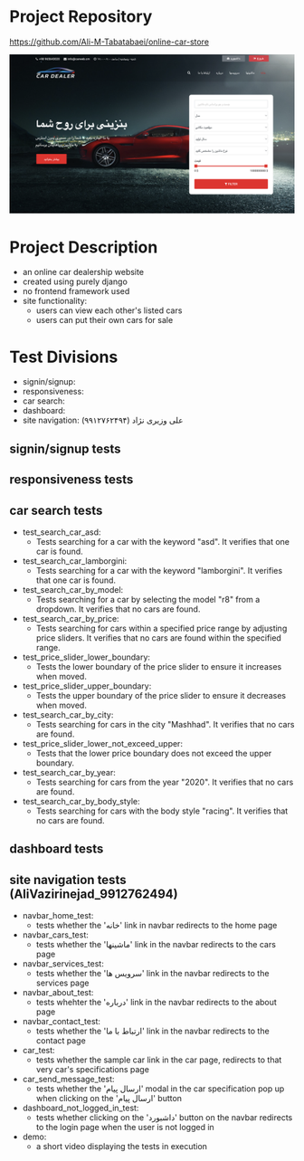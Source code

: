 # Project Repository
https://github.com/Ali-M-Tabatabaei/online-car-store

![Local image](./images/main.png)


# Project Description
- an online car dealership website
- created using purely django
- no frontend framework used
- site functionality:
    - users can view each other's listed cars
    - users can put their own cars for sale

# Test Divisions
- signin/signup:
- responsiveness:
- car search:
- dashboard:
- site navigation: علی وزیری نژاد (۹۹۱۲۷۶۲۴۹۴)


## signin/signup tests

## responsiveness tests

## car search tests
- test_search_car_asd:
    - Tests searching for a car with the keyword "asd". It verifies that one car is found.
- test_search_car_lamborgini:
    - Tests searching for a car with the keyword "lamborgini". It verifies that one car is found.
- test_search_car_by_model:
    - Tests searching for a car by selecting the model "r8" from a dropdown. It verifies that no cars are found.
- test_search_car_by_price: 
    - Tests searching for cars within a specified price range by adjusting price sliders. It verifies that no cars are found within the specified range.
- test_price_slider_lower_boundary: 
    - Tests the lower boundary of the price slider to ensure it increases when moved.
- test_price_slider_upper_boundary: 
    - Tests the upper boundary of the price slider to ensure it decreases when moved.
- test_search_car_by_city: 
    - Tests searching for cars in the city "Mashhad". It verifies that no cars are found.
- test_price_slider_lower_not_exceed_upper: 
    - Tests that the lower price boundary does not exceed the upper boundary.
- test_search_car_by_year: 
    - Tests searching for cars from the year "2020". It verifies that no cars are found.
- test_search_car_by_body_style: 
    - Tests searching for cars with the body style "racing". It verifies that no cars are found.
## dashboard tests

## site navigation tests (AliVazirinejad_9912762494)
- navbar_home_test:
    - tests whether the 'خانه' link in navbar redirects to the home page
- navbar_cars_test:
    - tests whether the 'ماشینها' link in the navbar redirects to the cars page
- navbar_services_test:
    - tests whether the 'سرویس ها' link in the navbar redirects to the services page
- navbar_about_test:
    - tests whehter the 'درباره' link in the navbar redirects to the about page
- navbar_contact_test:
    - tests whether the 'ارتباط با ما' link in the navbar redirects to the contact page
- car_test:
    - tests whether the sample car link in the car page, redirects to that very car's specifications page 
- car_send_message_test:
    - tests whether the 'ارسال پیام' modal in the car specification pop up when clicking on the 'ارسال پیام' button
- dashboard_not_logged_in_test:
    - tests whether clicking on the 'داشبورد' button on the navbar redirects to the login page when the user is not logged in
- demo:
    - a short video displaying the tests in execution
